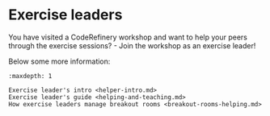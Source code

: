 # Exercise leaders

You have visited a CodeRefinery workshop and want to help your peers through the exercise sessions? - Join the workshop as an exercise leader!

Below some more information:

```{toctree}
:maxdepth: 1

Exercise leader's intro <helper-intro.md>
Exercise leader's guide <helping-and-teaching.md>
How exercise leaders manage breakout rooms <breakout-rooms-helping.md>
```